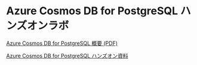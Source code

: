 # Azure Cosmos DB for PostgreSQL ハンズオンラボ

[Azure Cosmos DB for PostgreSQL 概要 (PDF)](./2023.03.01_Citus.pdf)

[Azure Cosmos DB for PostgreSQL ハンズオン資料](./01_HandsOnLab.md)
